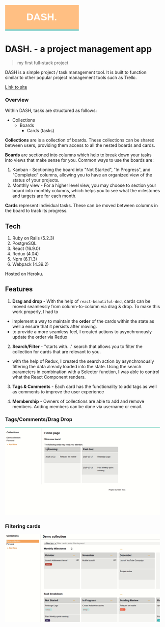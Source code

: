 
![Logo of the project](https://github.com/tsquarius/proj_mgmt_app/blob/master/Logo.png)


# DASH. - a project management app
> my first full-stack project

DASH is a simple project / task management tool. It is built to function similar to other popular project management tools such as Trello.

[Link to site](https://dash-mgmt.herokuapp.com/#/)

### Overview

Within DASH, tasks are structured as follows:

* Collections
  * Boards
    * Cards (tasks)

**Collections** are is a collection of boards. These collections can be shared between users, providing them access to all the nested boards and cards.

**Boards** are sectioned into columns which help to break down your tasks into views that make sense for you.
Common ways to use the boards are:
1. Kanban - Sectioning the board into "Not Started", "In Progress", and "Completed" columns, allowing you to have an organized view of the status of your projects.
2. Monthly view - For a higher level view, you may choose to section your board into monthly columns, which helps you to see what the milestones and targets are for each month.

**Cards** represent individual tasks. These can be moved between columns in the board to track its progress.

## Tech

1. Ruby on Rails (5.2.3)
2. PostgreSQL
3. React (16.9.0)
4. Redux (4.04)
5. Npm (6.11.3)
6. Webpack (4.39.2)

Hosted on Heroku.

## Features

1. **Drag and drop** -
With the help of `react-beautiful-dnd`, cards can be moved seamlessly from column-to-column
via drag & drop. To make this work properly, I had to 
* implement a way to maintain the **order** of the cards within the state as well a ensure that it persists after moving. 
* to provide a more seamless feel, I created actions to asynchronously update the order via Redux

2. **Search/Filter** - "starts with..." search that allows you to filter the collection for cards that are relevant to you.
* with the help of Redux, I created the search action by asynchronously filtering the data already loaded into the state.
Using the search parameters in combination with a Selector function, I was able to control what the React Component renders.

3. **Tags & Comments** - Each card has the functionality to add tags as well as comments to improve the user experience

4. **Membership** - Owners of collections are able to add and remove members. Adding members can be done via username or email.

### Tags/Comments/Drag Drop
![Features1](https://github.com/tsquarius/proj_mgmt_app/blob/master/Features.gif)

### Filtering cards
![Features2](https://github.com/tsquarius/proj_mgmt_app/blob/master/Features2.gif)
